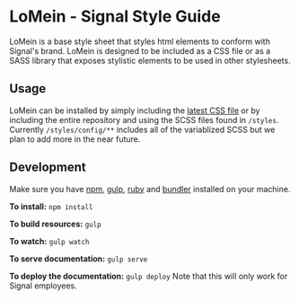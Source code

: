 LoMein - Signal Style Guide
===========================
LoMein is a base style sheet that styles html elements to conform with Signal's brand. LoMein is designed to be included as a CSS file or as a SASS library that exposes stylistic elements to be used in other stylesheets.

Usage
-----
LoMein can be installed by simply including the [latest CSS file](https://github.com/BrightTag/LoMein/releases/latest/) or by including the entire repository and using the SCSS files found in `/styles`.  Currently `/styles/config/**` includes all of the variablized SCSS but we plan to add more in the near future.

Development
-----------
Make sure you have [npm](https://www.npmjs.com/), [gulp](http://gulpjs.com/), [ruby](https://www.ruby-lang.org/) and [bundler](http://bundler.io/) installed on your machine.

**To install:** `npm install`

**To build resources:** `gulp`

**To watch:** `gulp watch`

**To serve documentation:** `gulp serve`

**To deploy the documentation:** `gulp deploy` Note that this will only work for Signal employees.

